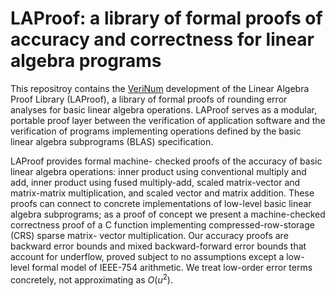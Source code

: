 # LAProof: a library of formal proofs of accuracy and correctness for linear algebra programs

This repositroy contains the [VeriNum](https://verinum.org/) development of the Linear Algebra
Proof Library (LAProof), a library of formal proofs of
rounding error analyses for basic linear algebra operations.
LAProof serves as a modular, portable proof layer between
the verification of application software and the verification
of programs implementing operations defined by the basic linear algebra subprograms (BLAS) specification.

LAProof provides formal machine-
checked proofs of the accuracy of basic linear algebra operations:
inner product using conventional multiply and add, inner product
using fused multiply-add, scaled matrix-vector and matrix-matrix
multiplication, and scaled vector and matrix addition. These
proofs can connect to concrete implementations of low-level
basic linear algebra subprograms; as a proof of concept we
present a machine-checked correctness proof of a C function
implementing compressed-row-storage (CRS) sparse matrix-
vector multiplication. Our accuracy proofs are backward error
bounds and mixed backward-forward error bounds that account
for underflow, proved subject to no assumptions except a low-
level formal model of IEEE-754 arithmetic. We treat low-order
error terms concretely, not approximating as $O(u^2)$.
